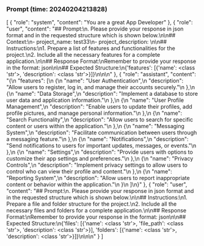 ### Prompt (time: 20240204213828)

[
    {
        "role": "system",
        "content": "You are a great App Developer"
    },
    {
        "role": "user",
        "content": "## Prompt:\n. Please provide your response in json format and in the requested structure which is shown below.\n\n## Context:\n- project_name: test33\n- project_description: \n\n## Instructions:\n1. Prepare a list of features and functionalities for the project.\n2. Include all the necessary features for a complete application.\n\n## Response Format:\nRemember to provide your response in the format: json\n\n## Expected Structure:\n{'features': [{'name': <class 'str'>, 'description': <class 'str'>}]}\n\n\n"
    },
    {
        "role": "assistant",
        "content": "{\n    \"features\": [\n        {\n            \"name\": \"User Authentication\",\n            \"description\": \"Allow users to register, log in, and manage their accounts securely.\"\n        },\n        {\n            \"name\": \"Data Storage\",\n            \"description\": \"Implement a database to store user data and application information.\"\n        },\n        {\n            \"name\": \"User Profile Management\",\n            \"description\": \"Enable users to update their profiles, add profile pictures, and manage personal information.\"\n        },\n        {\n            \"name\": \"Search Functionality\",\n            \"description\": \"Allow users to search for specific content or users within the application.\"\n        },\n        {\n            \"name\": \"Messaging System\",\n            \"description\": \"Facilitate communication between users through a messaging feature.\"\n        },\n        {\n            \"name\": \"Notifications\",\n            \"description\": \"Send notifications to users for important updates, messages, or events.\"\n        },\n        {\n            \"name\": \"Settings\",\n            \"description\": \"Provide users with options to customize their app settings and preferences.\"\n        },\n        {\n            \"name\": \"Privacy Controls\",\n            \"description\": \"Implement privacy settings to allow users to control who can view their profile and content.\"\n        },\n        {\n            \"name\": \"Reporting System\",\n            \"description\": \"Allow users to report inappropriate content or behavior within the application.\"\n        }\n    ]\n}"
    },
    {
        "role": "user",
        "content": "## Prompt:\n. Please provide your response in json format and in the requested structure which is shown below.\n\n## Instructions:\n1. Prepare a file and folder structure for the project.\n2. Include all the necessary files and folders for a complete application.\n\n## Response Format:\nRemember to provide your response in the format: json\n\n## Expected Structure:\n{'files': [{'name': <class 'str'>, 'file_path': <class 'str'>, 'description': <class 'str'>}], 'folders': [{'name': <class 'str'>, 'description': <class 'str'>}]}\n\n\n"
    }
]